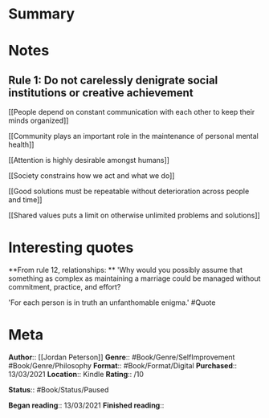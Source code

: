 # Summary

# Notes
## Rule 1: Do not carelessly denigrate social institutions or creative achievement 
[[People depend on constant communication with each other to keep their minds organized]]

[[Community plays an important role in the maintenance of personal mental health]]

[[Attention is highly desirable amongst humans]]

[[Society constrains how we act and what we do]]

[[Good solutions must be repeatable without deterioration across people and time]]

[[Shared values puts a limit on otherwise unlimited problems and solutions]]




# Interesting quotes


**From rule 12, relationships: **
'Why would you possibly assume that something as complex as maintaining a marriage could be managed without commitment, practice, and effort?

'For each person is in truth an unfanthomable enigma.'
#Quote



# Meta
**Author**:: [[Jordan Peterson]]
**Genre**:: #Book/Genre/SelfImprovement #Book/Genre/Philosophy 
**Format**:: #Book/Format/Digital
**Purchased**:: 13/03/2021
**Location**:: Kindle
**Rating**:: /10

**Status**:: #Book/Status/Paused

**Began reading**:: 13/03/2021
**Finished reading**:: 